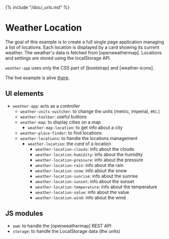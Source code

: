 {% include "/doc/_urls.md" %}
# Weather Location

The goal of this example is to create a full single page application managing a list of locations.
Each location is displayed by a card showing its current weather.
The weather's data is fetched from [openweathermap].
Locations and settings are stored using the localStorage API. 

`weather-app` uses only the CSS part of [bootstrap] and [weather-icons].

The live example is alive [there](live-weather-app).

## UI elements

* `weather-app`: acts as a controller
  * `weather-units-switcher`: to change the units (metric, imperial, etc.)
  * `weather-toolbar`: useful buttons
  * `weather-map`: to display cities on a map
    * `weather-map-location`: to get info about a city
  * `weather-place-finder`: to find locations
  * `weather-locations`: to handle the locations management
    * `weather-location`: the _card_ of a location
      * `weather-location-clouds`: info about the clouds
      * `weather-location-humidity`: info about the humidity
      * `weather-location-pressure`: info about the pressure
      * `weather-location-rain`: info about the rain
      * `weather-location-snow`: info about the snow
      * `weather-location-sunrise`: info about the sunrise
      * `weather-location-sunset`: info about the sunset
      * `weather-location-temperature`: info about the temperature
      * `weather-location-value`: info about the value
      * `weather-location-wind`: info about the wind

## JS modules

 * `owm`: to handle the [openweathermap] REST API
 * `storage`: to handle the LocalStorage data (the units)
